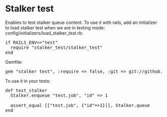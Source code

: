 # Stalker test

Enables to test stalker queue content.
To use it with rails, add an initializer to load stalker test when we are in testing mode: 
config/initializers/load_stalker_test.rb:
<pre>
if RAILS_ENV=="test" 
  require "stalker_test/stalker_test"
end
</pre>

Gemfile:
<pre>
gem "stalker_test", :require => false, :git => git://github.com/mrdromedar/stalker_test.git
</pre>

To use it in your tests:
<pre>
def test_stalker
  Stalker.enqueue "test.job", "id" => 1

  assert_equal [["test.job", {"id"=>1}]], Stalker.queue
end
</pre>
